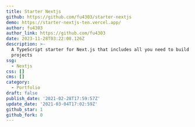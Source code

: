 ```yaml
---
title: Starter Nextjs
github: https://github.com/fu4303/starter-nextjs
demo: https://starter-nextjs-ten.vercel.app/
author: fu4303
author_link: https://github.com/fu4303
date: 2023-11-28T03:22:08.126Z
description: >-
  A TypeScript starter for Next.js that includes all you need to build amazing
  projects
ssg:
  - Nextjs
css: []
cms: []
category:
  - Portfolio
draft: false
publish_date: '2021-02-28T17:59:57Z'
update_date: '2021-03-04T17:02:59Z'
github_star: 1
github_fork: 0
---
```

